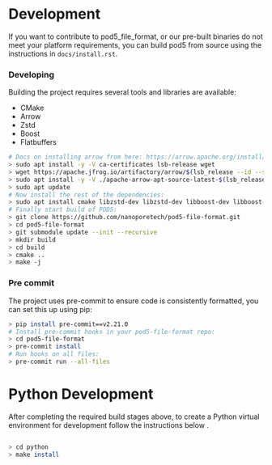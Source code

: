 Development
===========

If you want to contribute to pod5_file_format, or our pre-built binaries do not meet your platform requirements, you can build pod5 from source using the instructions in `docs/install.rst`.

### Developing

Building the project requires several tools and libraries are available:

- CMake
- Arrow
- Zstd
- Boost
- Flatbuffers

```bash
# Docs on installing arrow from here: https://arrow.apache.org/install/
> sudo apt install -y -V ca-certificates lsb-release wget
> wget https://apache.jfrog.io/artifactory/arrow/$(lsb_release --id --short | tr 'A-Z' 'a-z')/apache-arrow-apt-source-latest-$(lsb_release --codename --short).deb
> sudo apt install -y -V ./apache-arrow-apt-source-latest-$(lsb_release --codename --short).deb
> sudo apt update
# Now install the rest of the dependencies:
> sudo apt install cmake libzstd-dev libzstd-dev libboost-dev libboost-filesystem-dev libflatbuffers-dev libarrow-dev=8.0.0-1
# Finally start build of POD5:
> git clone https://github.com/nanoporetech/pod5-file-format.git
> cd pod5-file-format
> git submodule update --init --recursive
> mkdir build
> cd build
> cmake ..
> make -j
```

### Pre commit

The project uses pre-commit to ensure code is consistently formatted, you can set this up using pip:

```bash
> pip install pre-commit==v2.21.0
# Install pre-commit hooks in your pod5-file-format repo:
> cd pod5-file-format
> pre-commit install
# Run hooks on all files:
> pre-commit run --all-files
```

Python Development
==================

After completing the required build stages above, to create a Python virtual environment for development follow the instructions below .

```bash

> cd python
> make install

```
